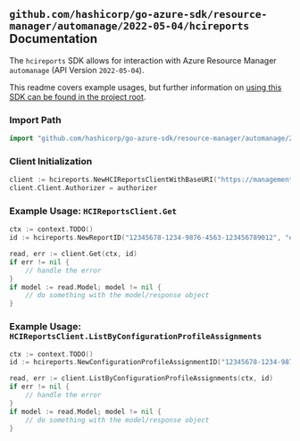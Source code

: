 
## `github.com/hashicorp/go-azure-sdk/resource-manager/automanage/2022-05-04/hcireports` Documentation

The `hcireports` SDK allows for interaction with Azure Resource Manager `automanage` (API Version `2022-05-04`).

This readme covers example usages, but further information on [using this SDK can be found in the project root](https://github.com/hashicorp/go-azure-sdk/tree/main/docs).

### Import Path

```go
import "github.com/hashicorp/go-azure-sdk/resource-manager/automanage/2022-05-04/hcireports"
```


### Client Initialization

```go
client := hcireports.NewHCIReportsClientWithBaseURI("https://management.azure.com")
client.Client.Authorizer = authorizer
```


### Example Usage: `HCIReportsClient.Get`

```go
ctx := context.TODO()
id := hcireports.NewReportID("12345678-1234-9876-4563-123456789012", "example-resource-group", "clusterValue", "configurationProfileAssignmentValue", "reportValue")

read, err := client.Get(ctx, id)
if err != nil {
	// handle the error
}
if model := read.Model; model != nil {
	// do something with the model/response object
}
```


### Example Usage: `HCIReportsClient.ListByConfigurationProfileAssignments`

```go
ctx := context.TODO()
id := hcireports.NewConfigurationProfileAssignmentID("12345678-1234-9876-4563-123456789012", "example-resource-group", "clusterValue", "configurationProfileAssignmentValue")

read, err := client.ListByConfigurationProfileAssignments(ctx, id)
if err != nil {
	// handle the error
}
if model := read.Model; model != nil {
	// do something with the model/response object
}
```
